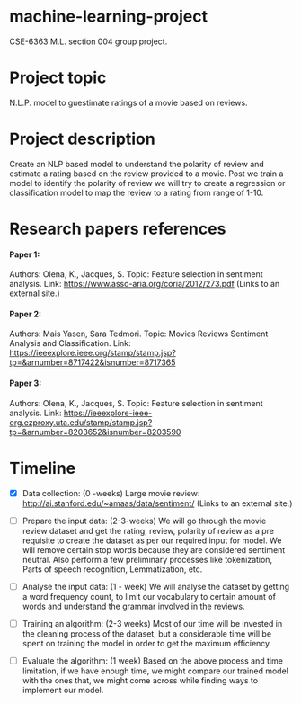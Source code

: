 # machine-learning-project
CSE-6363 M.L. section 004 group project.

# Project topic
N.L.P. model to guestimate ratings of a movie based on reviews.

# Project description
Create an NLP based model to understand the polarity of review and estimate a rating based on the review provided to a movie. Post we train a model to identify the polarity of review we will try to create a regression or classification model to map the review to a rating from range of 1-10.

# Research papers references
#### Paper 1:
Authors: Olena, K., Jacques, S.
Topic: Feature selection in sentiment analysis.
Link: https://www.asso-aria.org/coria/2012/273.pdf (Links to an external site.)
#### Paper 2:
Authors: Mais Yasen, Sara Tedmori.
Topic: Movies Reviews Sentiment Analysis and Classification.
Link: https://ieeexplore.ieee.org/stamp/stamp.jsp?tp=&arnumber=8717422&isnumber=8717365
#### Paper 3:
Authors: Olena, K., Jacques, S.
Topic: Feature selection in sentiment analysis.
Link:
https://ieeexplore-ieee-org.ezproxy.uta.edu/stamp/stamp.jsp?tp=&arnumber=8203652&isnumber=8203590

# Timeline
- [x] Data collection: (0 -weeks)
Large movie review: http://ai.stanford.edu/~amaas/data/sentiment/ (Links to an external site.)

- [ ] Prepare the input data: (2-3-weeks)
We will go through the movie review dataset and get the rating, review, polarity of review as a pre requisite to create the dataset as per our required input for model. We will remove certain stop words because they are considered sentiment neutral. Also perform a few preliminary processes like tokenization, Parts of speech recognition, Lemmatization, etc.        

- [ ] Analyse the input data: (1 - week)
We will analyse the dataset by getting a word frequency count, to limit our vocabulary to certain amount of words and understand the grammar involved in the reviews.

- [ ] Training an algorithm: (2-3 weeks)
Most of our time will be invested in the cleaning process of the dataset, but a considerable time will be spent on training the model in order to get the maximum efficiency.

- [ ] Evaluate the algorithm: (1 week)
Based on the above process and time limitation, if we have enough time, we might compare our trained model with the ones that, we might come across while finding ways to implement our model.
